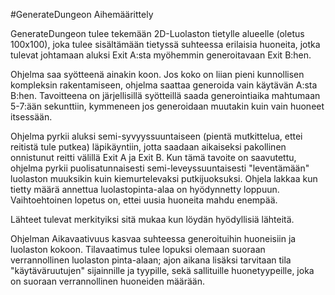 #GenerateDungeon Aihemäärittely

GenerateDungeon tulee tekemään 2D-Luolaston tietylle alueelle (oletus 100x100), joka tulee sisältämään tietyssä suhteessa erilaisia huoneita,
jotka tulevat johtamaan aluksi Exit A:sta myöhemmin generoitavaan Exit B:hen.

Ohjelma saa syötteenä ainakin koon. Jos koko on liian pieni kunnollisen kompleksin rakentamiseen, ohjelma saattaa generoida vain käytävän A:sta B:hen.
Tavoitteena on järjellisillä syötteillä saada generointiaika mahtumaan 5-7:ään sekunttiin, kymmeneen jos generoidaan muutakin kuin vain huoneet itsessään.

Ohjelma pyrkii aluksi semi-syvyyssuuntaiseen (pientä mutkittelua, ettei reitistä tule putkea) läpikäyntiin, jotta saadaan aikaiseksi pakollinen onnistunut reitti välillä Exit A ja Exit B.
Kun tämä tavoite on saavutettu, ohjelma pyrkii puolisatunnaisesti semi-leveyssuuntaisesti "leventämään" luolaston muuksikin kuin kiemurtelevaksi putkijuoksuksi. Ohjela lakkaa kun tietty määrä annettua luolastopinta-alaa on hyödynnetty loppuun. Vaihtoehtoinen lopetus on, ettei uusia huoneita mahdu enempää.

Lähteet tulevat merkityiksi sitä mukaa kun löydän hyödyllisiä lähteitä.

Ohjelman Aikavaativuus kasvaa suhteessa generoituihin huoneisiin ja luolaston kokoon. Tilavaatimus tulee lopuksi olemaan suoraan verrannollinen 
luolaston pinta-alaan; ajon aikana lisäksi tarvitaan tila "käytäväruutujen" sijainnille ja tyypille, sekä sallituille huonetyypeille, joka on suoraan verrannollinen huoneiden määrään.
